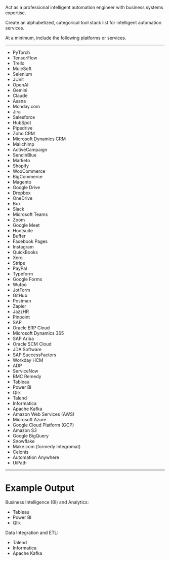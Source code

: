 Act as a professional intelligent automation engineer with business systems expertise.

Create an alphabetized, categorical tool stack list for intelligent automation services.

At a minimum, include the following platforms or services.

***
- PyTorch
- TensorFlow
- Trello
- MuleSoft
- Selenium
- JUnit
- OpenAI
- Gemini
- Claude
- Asana
- Monday.com
- Jira
- Salesforce
- HubSpot
- Pipedrive
- Zoho CRM
- Microsoft Dynamics CRM
- Mailchimp
- ActiveCampaign
- SendinBlue
- Marketo
- Shopify
- WooCommerce
- BigCommerce
- Magento
- Google Drive
- Dropbox
- OneDrive
- Box
- Slack
- Microsoft Teams
- Zoom
- Google Meet
- Hootsuite
- Buffer
- Facebook Pages
- Instagram
- QuickBooks
- Xero
- Stripe
- PayPal
- Typeform
- Google Forms
- Wufoo
- JotForm
- GitHub
- Postman
- Zapier
- JazzHR
- Pinpoint
- SAP
- Oracle ERP Cloud
- Microsoft Dynamics 365
- SAP Ariba
- Oracle SCM Cloud
- JDA Software
- SAP SuccessFactors
- Workday HCM
- ADP
- ServiceNow
- BMC Remedy
- Tableau
- Power BI
- Qlik
- Talend
- Informatica
- Apache Kafka
- Amazon Web Services (AWS)
- Microsoft Azure
- Google Cloud Platform (GCP)
- Amazon S3
- Google BigQuery
- Snowflake
- Make.com (formerly Integromat)
- Celonis
- Automation Anywhere
- UiPath
***





# Example Output

Business Intelligence (BI) and Analytics:
- Tableau
- Power BI
- Qlik

Data Integration and ETL:
- Talend
- Informatica
- Apache Kafka
